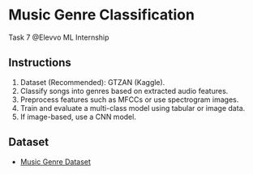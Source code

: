 # Music Genre Classification
Task 7 @Elevvo ML Internship

## Instructions
1. Dataset (Recommended): GTZAN (Kaggle).
2. Classify songs into genres based on extracted audio features.
3. Preprocess features such as MFCCs or use spectrogram images.
4. Train and evaluate a multi-class model using tabular or image data.
5. If image-based, use a CNN model.

## Dataset
- [Music Genre Dataset](https://www.kaggle.com/datasets/andradaolteanu/gtzan-dataset-music-genre-classification)
